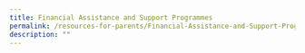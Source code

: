 ```yaml
---
title: Financial Assistance and Support Programmes
permalink: /resources-for-parents/Financial-Assistance-and-Support-Programmes/permalink
description: ""
---
```

